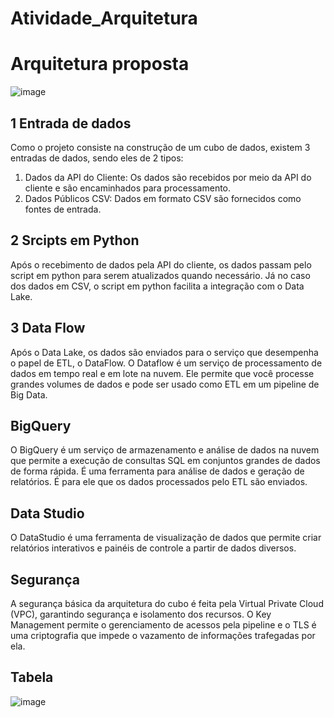 # Atividade_Arquitetura

# Arquitetura proposta
![image](https://github.com/lucasconti888/Atividade_Arquitetura/assets/99270135/dc0018f5-ba95-44c6-88e1-9e0e2eaad346)


## 1 Entrada de dados

Como o projeto consiste na construção de um cubo de dados, existem 3 entradas de dados, sendo eles de 2 tipos:

1.  Dados da API do Cliente: Os dados são recebidos por meio da API do cliente e são encaminhados para processamento.
2.  Dados Públicos CSV: Dados em formato CSV são fornecidos como fontes de entrada.

## 2 Srcipts em Python

Após o recebimento de dados pela API do cliente, os dados passam pelo script em python para serem atualizados quando necessário. Já no caso dos dados em CSV, o script em python facilita a integração com o Data Lake.

## 3 Data Flow

Após o Data Lake, os dados são enviados para o serviço que desempenha o papel de ETL, o DataFlow.
O Dataflow é um serviço de processamento de dados em tempo real e em lote na nuvem. Ele permite que você processe grandes volumes de dados e pode ser usado como ETL em um pipeline de Big Data.

## BigQuery

O BigQuery é um serviço de armazenamento e análise de dados na nuvem que permite a execução de consultas SQL em conjuntos grandes de dados de forma rápida. É uma ferramenta  para análise de dados e geração de relatórios.
É para ele que os dados processados pelo ETL são enviados.

## Data Studio

O DataStudio é uma ferramenta de visualização de dados que permite criar relatórios interativos e painéis de controle a partir de dados diversos.

## Segurança

A segurança básica da arquitetura do cubo é feita pela Virtual Private Cloud (VPC), garantindo segurança e isolamento dos recursos. O Key Management permite o gerenciamento de acessos pela pipeline e o TLS é uma criptografia que impede o vazamento de informações trafegadas por ela.


## Tabela 
![image](https://github.com/lucasconti888/Atividade_Arquitetura/assets/99270135/e3b02f60-96f0-4d89-8cd2-53c06c2006a2)

